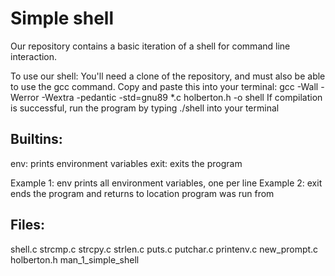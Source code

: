 # Simple shell

Our repository contains a basic iteration of a shell for command line interaction.

To use our shell: You'll need a clone of the repository, and must also be able to use the gcc command.
Copy and paste this into your terminal:
gcc -Wall -Werror -Wextra -pedantic -std=gnu89 *.c holberton.h -o shell
If compilation is successful, run the program by typing ./shell into your terminal

## Builtins: 
env: prints environment variables
exit: exits the program

Example 1: env<Return> prints all environment variables, one per line
Example 2: exit<Return> ends the program and returns to location program was run from

## Files:
shell.c
strcmp.c
strcpy.c
strlen.c
puts.c
putchar.c
printenv.c
new_prompt.c
holberton.h
man_1_simple_shell
